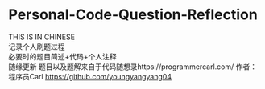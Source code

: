 # Personal-Code-Question-Reflection
THIS IS IN CHINESE  
记录个人刷题过程  
必要时的题目简述+代码+个人注释  
随缘更新
题目以及题解来自于代码随想录https://programmercarl.com/  作者：程序员Carl https://github.com/youngyangyang04

